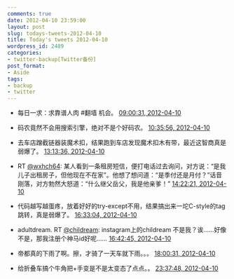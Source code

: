 ```yaml
---
comments: true
date: 2012-04-10 23:59:00
layout: post
slug: todays-tweets-2012-04-10
title: Today's tweets 2012-04-10
wordpress_id: 2489
categories:
- twitter-backup[Twitter备份]
post_format:
- Aside
tags:
- backup
- twitter
---
```





  * 每日一求：求靠谱人肉 #翻墙 机会。 [09:00:31, 2012-04-10](http://twitter.com/gfrog/statuses/189518185463169024)





  * 码农竟然不会用搜索引擎，绝对不是个好码农。 [10:35:56, 2012-04-10](http://twitter.com/gfrog/statuses/189542197677408258)





  * 去车店蹭截链器装魔术扣，结果跑到车店发现魔术扣木有带，最近这智商真是弱爆了。 [13:13:36, 2012-04-10](http://twitter.com/gfrog/statuses/189581875822592001)





  * RT [@wxhch64](http://twitter.com/wxhch64): 某人看到一条租房短信，便打电话过去询问，对方说：“是我儿子出租房子，但他现在不在家”。他想了想问道：“是季付还是月付？”话音刚落，对方勃然大怒道：“什么继父岳父，我是他亲爹！” [14:22:21, 2012-04-10](http://twitter.com/gfrog/statuses/189599180388438016)





  * 代码越写越蛋疼，放着好好的try-except不用，结果搞出来一坨C-style的tag跳转，真是弱爆了。 [16:33:04, 2012-04-10](http://twitter.com/gfrog/statuses/189632075559747584)





  * adultdream. RT [@childream](http://twitter.com/childream): instagram上的childream 不是我？诶……好像不是，那我注册个神马id好呢…… [16:42:45, 2012-04-10](http://twitter.com/gfrog/statuses/189634510688751616)





  * 帝都真的下雨了啊。擦，才骑了一天车就下雨。。。 [18:00:31, 2012-04-10](http://twitter.com/gfrog/statuses/189654081130856449)





  * 给折叠车搞个牛角把+手变是不是太变态了点点。。 [23:37:48, 2012-04-10](http://twitter.com/gfrog/statuses/189738961290276865)





